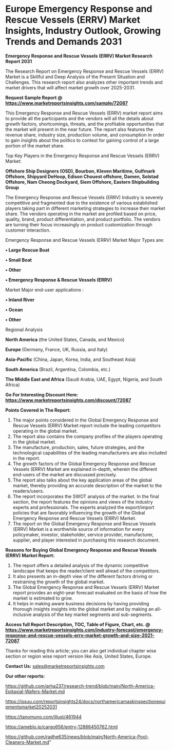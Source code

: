 # Europe Emergency Response and Rescue Vessels (ERRV) Market Insights, Industry Outlook, Growing Trends and Demands 2031

<strong>Emergency Response and Rescue Vessels (ERRV) Market Research Report 2031</strong>

The Research Report on Emergency Response and Rescue Vessels (ERRV) Market is a Skillful and Deep Analysis of the Present Situation and Challenges. This research report also analyzes other important trends and market drivers that will affect market growth over 2025-2031.

<strong>Request Sample Report @ <a href=https://www.marketreportsinsights.com/sample/72087>https://www.marketreportsinsights.com/sample/72087</a></strong>

This Emergency Response and Rescue Vessels (ERRV) market report aims to provide all the participants and the vendors will all the details about growth factors, shortcomings, threats, and the profitable opportunities that the market will present in the near future. The report also features the revenue share, industry size, production volume, and consumption in order to gain insights about the politics to contest for gaining control of a large portion of the market share.

Top Key Players in the Emergency Response and Rescue Vessels (ERRV) Market:

<strong>Offshore Ship Designers (OSD), Bourbon, Kleven Maritime, Gulfmark Offshore, Shipyard DeHoop, Edison Chouest offshore, Damen, Solstad Offshore, Nam Cheong Dockyard, Siem Offshore, Eastern Shipbuilding Group</strong>

The Emergency Response and Rescue Vessels (ERRV) Industry is severely competitive and fragmented due to the existence of various established players taking part in different marketing strategies to increase their market share. The vendors operating in the market are profiled based on price, quality, brand, product differentiation, and product portfolio. The vendors are turning their focus increasingly on product customization through customer interaction.

Emergency Response and Rescue Vessels (ERRV) Market Major Types are:

<strong>• Large Rescue Boat

• Small Boat

• Other

• Emergency Response & Rescue Vessels (ERRV)</strong>

Market Major end-user applications :

<strong>• Inland River

• Ocean

• Other</strong>

Regional Analysis

</u><strong><b>North America</b></strong> (the United States, Canada, and Mexico)

<strong><b>Europe </b></strong>(Germany, France, UK, Russia, and Italy)

<strong><b>Asia-Pacific</b></strong> (China, Japan, Korea, India, and Southeast Asia)

<strong><b>South America</b></strong> (Brazil, Argentina, Colombia, etc.)

<strong><b>The Middle East and Africa</b></strong> (Saudi Arabia, UAE, Egypt, Nigeria, and South Africa)

<strong>Go For Interesting Discount Here: <a href=https://www.marketreportsinsights.com/discount/72087>https://www.marketreportsinsights.com/discount/72087</a></strong>

<strong>Points Covered in The Report:</strong>
<ol>
  <li>The major points considered in the Global Emergency Response and Rescue Vessels (ERRV) Market report include the leading competitors operating in the global market.</li>
  <li>The report also contains the company profiles of the players operating in the global market.</li>
  <li>The manufacture, production, sales, future strategies, and the technological capabilities of the leading manufacturers are also included in the report.</li>
  <li>The growth factors of the Global Emergency Response and Rescue Vessels (ERRV) Market are explained in-depth, wherein the different end-users of the market are discussed precisely.</li>
  <li>The report also talks about the key application areas of the global market, thereby providing an accurate description of the market to the readers/users.</li>
  <li>The report incorporates the SWOT analysis of the market. In the final section, the report features the opinions and views of the industry experts and professionals. The experts analyzed the export/import policies that are favorably influencing the growth of the Global Emergency Response and Rescue Vessels (ERRV) Market.</li>
  <li>The report on the Global Emergency Response and Rescue Vessels (ERRV) Market is a worthwhile source of information for every policymaker, investor, stakeholder, service provider, manufacturer, supplier, and player interested in purchasing this research document.</li>
</ol>
<strong>Reasons for Buying Global Emergency Response and Rescue Vessels (ERRV) Market Report:</strong>

<ol>
  <li>The report offers a detailed analysis of the dynamic competitive landscape that keeps the reader/client well ahead of the competitors.</li>
  <li>It also presents an in-depth view of the different factors driving or restraining the growth of the global market.</li>
  <li>The Global Emergency Response and Rescue Vessels (ERRV) Market report provides an eight-year forecast evaluated on the basis of how the market is estimated to grow.</li>
  <li>It helps in making aware business decisions by having providing thorough insights insights into the global market and by making an all-inclusive analysis of the key market segments and sub-segments.</li>
</ol>
<strong>Access full Report Description, TOC, Table of Figure, Chart, etc. @ <a href=https://www.marketreportsinsights.com/industry-forecast/emergency-response-and-rescue-vessels-errv-market-growth-and-size-2021-72087>https://www.marketreportsinsights.com/industry-forecast/emergency-response-and-rescue-vessels-errv-market-growth-and-size-2021-72087</a></strong>


Thanks for reading this article; you can also get individual chapter wise section or region wise report version like Asia, United States, Europe.

<strong>Contact Us:</strong>
sales@marketreportsinsights.com

<strong>Our other reports:</strong>

<a href=https://github.com/arha237/research-trend/blob/main/North-America-Epitaxial-Wafers-Market.md>https://github.com/arha237/research-trend/blob/main/North-America-Epitaxial-Wafers-Market.md</a>

<a href=https://issuu.com/reportsinsights24/docs/northamericamaskinspectionequipmentsmarket20252031>https://issuu.com/reportsinsights24/docs/northamericamaskinspectionequipmentsmarket20252031</a>

<a href=https://tanomuno.com/illust/461944>https://tanomuno.com/illust/461944</a>

<a href=https://ameblo.jp/cargo656/entry-12886450762.html>https://ameblo.jp/cargo656/entry-12886450762.html</a>

<a href=https://github.com/radhe635/news/blob/main/North-America-Pool-Cleaners-Market.md>https://github.com/radhe635/news/blob/main/North-America-Pool-Cleaners-Market.md</a>"
